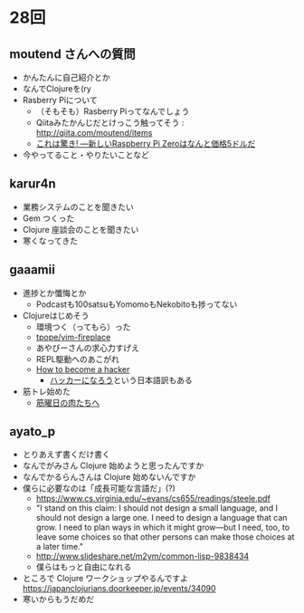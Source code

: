 # 28回

## moutend さんへの質問
- かんたんに自己紹介とか
- なんでClojureを(ry
- Rasberry Piについて
  - （そもそも）Rasberry Piってなんでしょう
  - Qiitaみたかんじだとけっこう触ってそう : http://qiita.com/moutend/items
  - [これは驚き! ―新しいRaspberry Pi Zeroはなんと価格5ドルだ](http://jp.techcrunch.com/2015/11/27/20151126raspberry-pi-zero/)
- 今やってること・やりたいことなど

## karur4n

- 業務システムのことを聞きたい
- Gem つくった
- Clojure 座談会のことを聞きたい
- 寒くなってきた

## gaaamii
- 進捗とか懺悔とか
  - Podcastも100satsuもYomomoもNekobitoも捗ってない
- Clojureはじめそう
  - 環境つく（ってもら）った
  - [tpope/vim-fireplace](https://github.com/tpope/vim-fireplace)
  - あやぴーさんの求心力すげえ
  - REPL駆動へのあこがれ
  - [How to become a hacker](http://www.catb.org/esr/faqs/hacker-howto.html)
    - [ハッカーになろう](http://cruel.org/freeware/hacker.html)という日本語訳もある
- 筋トレ始めた
  - [筋曜日の肉たちへ](http://www.cudan.ws/kinyo/)

## ayato_p

- とりあえず書くだけ書く
- なんでがみさん Clojure 始めようと思ったんですか
- なんでかるらんさんは Clojure 始めないんですか
- 僕らに必要なのは「成長可能な言語だ」(?)
  - https://www.cs.virginia.edu/~evans/cs655/readings/steele.pdf
  - "I stand on this claim: I should not design a small language, and I should not design
a large one. I need to design a language that can grow. I need to plan ways in which it
might grow—but I need, too, to leave some choices so that other persons can make those
choices at a later time."
  - http://www.slideshare.net/m2ym/common-lisp-9838434
  - 僕らはもっと自由になれる
- ところで Clojure ワークショップやるんですよ https://japanclojurians.doorkeeper.jp/events/34090
- 寒いからもうだめだ
